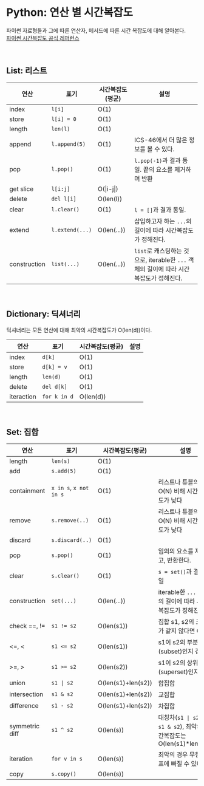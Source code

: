 # Python: 연산 별 시간복잡도
파이썬 자료형들과 그에 따른 연산자, 메서드에 따른 시간 복잡도에 대해 알아본다.<br>
[파이썬 시간복잡도 공식 레퍼런스](https://wiki.python.org/moin/TimeComplexity)

<br>

## List: 리스트
연산 | 표기 | 시간복잡도(평균) | 설명
-- | -- | -- | --
index | `l[i]` | O(1) |
store | `l[i] = 0` | O(1) |
length | `len(l)` | O(1) |
append | `l.append(5)` | O(1) | ICS-46에서 더 많은 정보를 볼 수 있다.
pop | `l.pop()` | O(1) | `l.pop(-1)`과 결과 동일. 끝의 요소를 제거하며 반환
get slice | `l[i:j]` | O(&#124;i-j&#124;) |
delete | `del l[i]` | O(len(l)) |
clear | `l.clear()` | O(1) | `l = []`과 결과 동일.
extend | `l.extend(...)` | O(len(...)) | 삽입하고자 하는 `...`의 길이에 따라 시간복잡도가 정해진다.
construction | `list(...)` | O(len(...)) | `list`로 캐스팅하는 것으로, iterable한 `...` 객체의 길이에 따라 시간복잡도가 정해진다.

<br>

## Dictionary: 딕셔너리
딕셔너리는 모든 연산에 대해 최악의 시간복잡도가 O(len(d))이다.
<p>

연산 | 표기 | 시간복잡도(평균) | 설명
-- | -- | -- | --
index | `d[k]` | O(1) |
store | `d[k] = v` | O(1) |
length | `len(d)` | O(1) |
delete | `del d[k]` | O(1) |
iteraction | `for k in d` | O(len(d))
</p>

<br>

## Set: 집합
연산 | 표기 | 시간복잡도(평균) | 설명
-- | -- | -- | --
length | `len(s)` | O(1)
add | `s.add(5)` | O(1)
containment | `x in s`, `x not in s` | O(1) | 리스트나 튜블의 O(N) 비해 시간 복잡도가 낮다
remove | `s.remove(..)` | O(1) | 리스트나 튜블의 O(N) 비해 시간 복잡도가 낮다
discard | `s.discard(..)` | O(1) |
pop | `s.pop()` | O(1) | 임의의 요소를 제거하고, 반환한다.
clear | `s.clear()` | O(1) | `s = set()`과 결과 동일
construction | `set(...)` | O(len(...)) | iterable한 `...` 객체의 길이에 따라 시간복잡도가 정해진다.
check ==, != | `s1 != s2` | O(len(s1)) | 집합 s1, s2의 크기가 같지 않다면 O(1)
<=, < | `s1 <= s2` | O(len(s1)) | s1이 s2의 부분집합(subset)인지 검사
&#62;=, > | `s1 >= s2` | O(len(s2)) | s1이 s2의 상위집합(superset)인지 검사
union | <code>s1 &#124; s2</code> | O(len(s1)+len(s2)) | 합집합
intersection | `s1 & s2` | O(len(s1)+len(s2)) | 교집합
difference | `s1 - s2` | O(len(s1)+len(s2)) | 차집합
symmetric diff | `s1 ^ s2` | O(len(s)) | 대칭차(<code>s1 &#124; s2 - s1 & s2</code>), 최악의 시간복잡도는 O(len(s1)*len(s2))
iteration | `for v in s` | O(len(s)) | 최악의 경우 무한 루프에 빠질 수 있다.
copy | `s.copy()` | O(len(s))